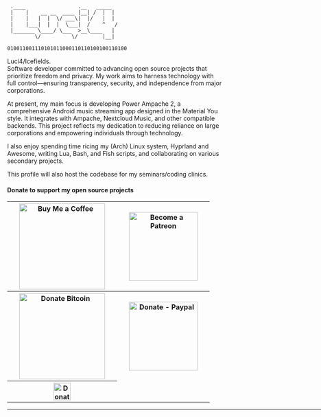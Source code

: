 ```
 .____                 .__   _____ 
 |    |    __ __  ____ |__| /  |  |
 |    |   |  |  \/ ___\|  |/   |  |
 |    |___|  |  |  \___|  /    ^   /
 |_______ \____/ \___  >__\____   |
         \/          \/        |__|

010011001110101011000110110100100110100
```
Luci4/Icefields. <br>
Software developer committed to advancing open source projects that prioritize freedom and privacy. My work aims to harness technology with full control—ensuring transparency, security, and independence from major corporations.

At present, my main focus is developing Power Ampache 2, a comprehensive Android music streaming app designed in the Material You style. It integrates with Ampache, Nextcloud Music, and other compatible backends.
This project reflects my dedication to reducing reliance on large corporations and empowering individuals through technology. 

I also enjoy spending time ricing my (Arch) Linux system, Hyprland and Awesome, writing Lua, Bash, and Fish scripts, and collaborating on various secondary projects.

This profile will also host the codebase for my seminars/coding clinics.

<h4>Donate to support my open source projects</h2>
<table>
  <tr>
    <th>
      <a target="_blank" href="https://buymeacoffee.com/powerampache">
        <img 
          src="https://github.com/user-attachments/assets/6868a8a5-7fba-4f6c-871d-0a73f1955408" 
          alt="Buy Me a Coffee" 
          width="200" />
      </a> 
    </th>
	<th>
      <a target="_blank" href="https://www.patreon.com/Icefields">
        <img 
          width="160" 
          hspace="20" 
          alt="Become a Patreon" 
          src="https://github.com/user-attachments/assets/c263bc11-3898-44ae-b926-2acd2193de22" >
      </a>
    </th>
  </tr>
  <tr>
    <th>
      <a target="_blank" href="https://live.blockcypher.com/btc/address/bc1qm9dvdrukgrqpg5f7466u4cy7tfvwcsc8pqshl4">
        <img width="200" hspace="20" alt="Donate Bitcoin" src="https://power.ampache.dev/images/banner_bitcoin.png">
      </a>	
    </th>
    <th>
	  <a target="_blank" href="https://paypal.me/powerampache">
        <img width="160" hspace="20" alt="Donate - Paypal" src="https://power.ampache.dev/images/banner_paypal.png">
      </a>
    </th>
  </tr>
  <tr>
    <th>
      <a target="_blank" href="https://power.ampache.dev/donateton.html">
        <img 
          height="40" 
          hspace="20" 
          alt=" Donate with TON" 
          src="https://img.shields.io/badge/Donate%20TON-blue?logo=telegram" >
	 </a>
    </th>
  </tr>
</table>
<hr style="height: 1px; width: 900px;" />

<!---
<a target="_blank" href="https://buymeacoffee.com/powerampache">
  <img src="https://github.com/user-attachments/assets/6868a8a5-7fba-4f6c-871d-0a73f1955408" alt="Buy Me a Coffee" width="200" />
</a> 
<br>
<a target="_blank" href="https://www.patreon.com/Icefields">
      <img width="130" alt="Become a patreon" 
         src="https://github.com/user-attachments/assets/c263bc11-3898-44ae-b926-2acd2193de22"></a>

icefields/icefields is a ✨ special ✨ repository because its `README.md` (this file) appears on your GitHub profile.
You can click the Preview link to take a look at your changes.
--->
